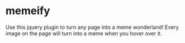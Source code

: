 memeify
=======

Use this jquery plugin to turn any page into a meme wonderland! Every image on the page will turn into a meme when you hover over it.
